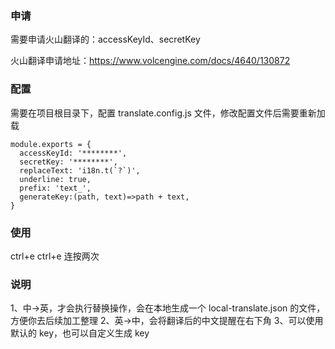 ### 申请

需要申请火山翻译的：accessKeyId、secretKey

火山翻译申请地址：https://www.volcengine.com/docs/4640/130872

### 配置

需要在项目根目录下，配置 translate.config.js 文件，修改配置文件后需要重新加载

```
module.exports = {
  accessKeyId: '********',
  secretKey: '********',
  replaceText: 'i18n.t(`?`)',
  underline: true,
  prefix: 'text_',
  generateKey:(path, text)=>path + text,
}
```

### 使用

ctrl+e ctrl+e 连按两次

### 说明

1、中->英，才会执行替换操作，会在本地生成一个 local-translate.json 的文件，方便你去后续加工整理
2、英->中，会将翻译后的中文提醒在右下角
3、可以使用默认的 key，也可以自定义生成 key
